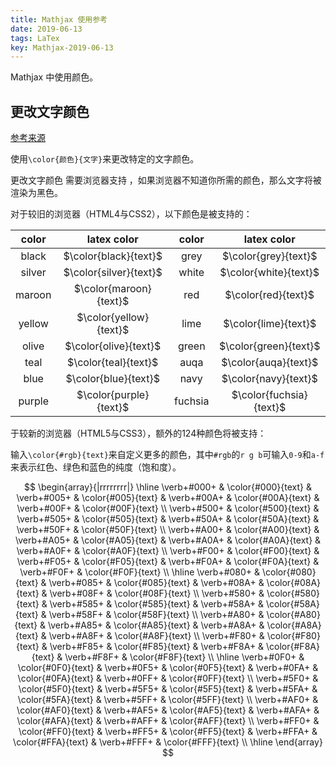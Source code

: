 ```yaml
---
title: Mathjax 使用参考
date: 2019-06-13
tags: LaTex
key: Mathjax-2019-06-13
---
```


Mathjax 中使用颜色。

<!--more-->

## 更改文字颜色

[参考来源](https://www.jianshu.com/p/a7fa1ed4ca20)

使用`\color{颜色}{文字}`来更改特定的文字颜色。

更改文字颜色 需要浏览器支持 ，如果浏览器不知道你所需的颜色，那么文字将被渲染为黑色。

对于较旧的浏览器（HTML4与CSS2），以下颜色是被支持的：

| color  |      latex color       |  color  |       latex color       |
| :----: | :--------------------: | :-----: | :---------------------: |
| black  | $\color{black}{text}$  |  grey   |  $\color{grey}{text}$   |
| silver | $\color{silver}{text}$ |  white  |  $\color{white}{text}$  |
| maroon | $\color{maroon}{text}$ |   red   |   $\color{red}{text}$   |
| yellow | $\color{yellow}{text}$ |  lime   |  $\color{lime}{text}$   |
| olive  | $\color{olive}{text}$  |  green  |  $\color{green}{text}$  |
|  teal  |  $\color{teal}{text}$  |  auqa   |  $\color{auqa}{text}$   |
|  blue  |  $\color{blue}{text}$  |  navy   |  $\color{navy}{text}$   |
| purple | $\color{purple}{text}$ | fuchsia | $\color{fuchsia}{text}$ |

于较新的浏览器（HTML5与CSS3），额外的124种颜色将被支持：

输入`\color{#rgb}{text}`来自定义更多的颜色，其中`#rgb`的`r g b`可输入`0-9`和`a-f`来表示红色、绿色和蓝色的纯度（饱和度）。

$$
\begin{array}{|rrrrrrrr|}
\hline
\verb+#000+ & \color{#000}{text} & \verb+#005+ & \color{#005}{text} & \verb+#00A+ & \color{#00A}{text} & \verb+#00F+ & \color{#00F}{text}  \\
\verb+#500+ & \color{#500}{text} & \verb+#505+ & \color{#505}{text} & \verb+#50A+ & \color{#50A}{text} & \verb+#50F+ & \color{#50F}{text}  \\
\verb+#A00+ & \color{#A00}{text} & \verb+#A05+ & \color{#A05}{text} & \verb+#A0A+ & \color{#A0A}{text} & \verb+#A0F+ & \color{#A0F}{text}  \\
\verb+#F00+ & \color{#F00}{text} & \verb+#F05+ & \color{#F05}{text} & \verb+#F0A+ & \color{#F0A}{text} & \verb+#F0F+ & \color{#F0F}{text}  \\
\hline
\verb+#080+ & \color{#080}{text} & \verb+#085+ & \color{#085}{text} & \verb+#08A+ & \color{#08A}{text} & \verb+#08F+ & \color{#08F}{text}  \\
\verb+#580+ & \color{#580}{text} & \verb+#585+ & \color{#585}{text} & \verb+#58A+ & \color{#58A}{text} & \verb+#58F+ & \color{#58F}{text}  \\
\verb+#A80+ & \color{#A80}{text} & \verb+#A85+ & \color{#A85}{text} & \verb+#A8A+ & \color{#A8A}{text} & \verb+#A8F+ & \color{#A8F}{text}  \\
\verb+#F80+ & \color{#F80}{text} & \verb+#F85+ & \color{#F85}{text} & \verb+#F8A+ & \color{#F8A}{text} & \verb+#F8F+ & \color{#F8F}{text}  \\
\hline
\verb+#0F0+ & \color{#0F0}{text} & \verb+#0F5+ & \color{#0F5}{text} & \verb+#0FA+ & \color{#0FA}{text} & \verb+#0FF+ & \color{#0FF}{text}  \\
\verb+#5F0+ & \color{#5F0}{text} & \verb+#5F5+ & \color{#5F5}{text} & \verb+#5FA+ & \color{#5FA}{text} & \verb+#5FF+ & \color{#5FF}{text}  \\
\verb+#AF0+ & \color{#AF0}{text} & \verb+#AF5+ & \color{#AF5}{text} & \verb+#AFA+ & \color{#AFA}{text} & \verb+#AFF+ & \color{#AFF}{text}  \\
\verb+#FF0+ & \color{#FF0}{text} & \verb+#FF5+ & \color{#FF5}{text} & \verb+#FFA+ & \color{#FFA}{text} & \verb+#FFF+ & \color{#FFF}{text}  \\
\hline
\end{array}
$$